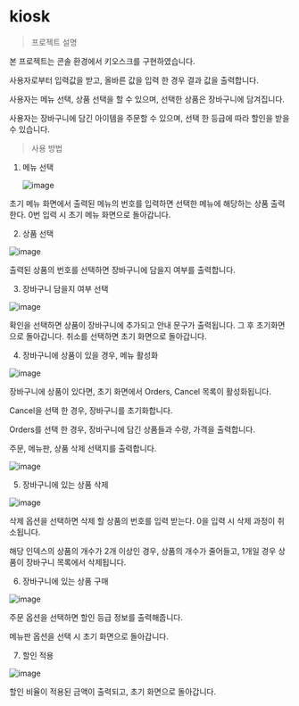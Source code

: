 # kiosk
> 프로젝트 설명


본 프로젝트는 콘솔 환경에서 키오스크를 구현하였습니다.

사용자로부터 입력값을 받고, 올바른 값을 입력 한 경우 결과 값을 출력합니다.

사용자는 메뉴 선택, 상품 선택을 할 수 있으며, 선택한 상품은 장바구니에 담겨집니다.

사용자는 장바구니에 담긴 아이템을 주문할 수 있으며, 선택 한 등급에 따라 할인을 받을 수 있습니다.

> 사용 방법

1. 메뉴 선택

   ![image](https://github.com/user-attachments/assets/d454f709-bd5a-4522-977c-7377757b880f)



초기 메뉴 화면에서 출력된 메뉴의 번호를 입력하면 선택한 메뉴에 해당하는 상품 출력한다. 0번 입력 시 초기 메뉴 화면으로 돌아갑니다.
   
2. 상품 선택

![image](https://github.com/user-attachments/assets/f0e7f81a-7c62-4fcf-85cf-630013711637)

출력된 상품의 번호를 선택하면 장바구니에 담을지 여부를 출력합니다.

 
3. 장바구니 담을지 여부 선택

 ![image](https://github.com/user-attachments/assets/6b3131c9-d59f-4f79-b23f-02827c0e54c2)

확인을 선택하면 상품이 장바구니에 추가되고 안내 문구가 출력됩니다. 그 후 초기화면으로 돌아갑니다. 취소를 선택하면 초기 화면으로 돌아갑니다.

4. 장바구니에 상품이 있을 경우, 메뉴 활성화

![image](https://github.com/user-attachments/assets/fbb5bfc6-3965-43b5-b20e-f7c7fa282989)

장바구니에 상품이 있다면, 초기 화면에서 Orders, Cancel 목록이 활성화됩니다.

Cancel을 선택 한 경우, 장바구니를 초기화합니다.

Orders를 선택 한 경우, 장바구니에 담긴 상품들과 수량, 가격을 출력합니다.

주문, 메뉴판, 상품 삭제 선택지를 출력합니다.


![image](https://github.com/user-attachments/assets/faa0a029-c90a-4926-8840-9f0c7eb5758e)



5. 장바구니에 있는 상품 삭제

![image](https://github.com/user-attachments/assets/1e882a73-1fd8-485f-8ef2-6a495cc1060e)

 삭제 옵션을 선택하면 삭제 할 상품의 번호를 입력 받는다. 0을 입력 시 삭제 과정이 취소됩니다.

 해당 인덱스의 상품의 개수가 2개 이상인 경우, 상품의 개수가 줄어들고, 1개일 경우 상품이 장바구니 목록에서 삭제됩니다.

6. 장바구니에 있는 상품 구매

![image](https://github.com/user-attachments/assets/d830a346-cd68-4f81-9dcd-b7bd8eada9e5)

주문 옵션을 선택하면 할인 등급 정보를 출력해줍니다. 

메뉴판 옵션을 선택 시 초기 화면으로 돌아갑니다.


7. 할인 적용
   
![image](https://github.com/user-attachments/assets/3b54671d-e0c1-4352-8282-35fd7f14761c)

할인 비율이 적용된 금액이 출력되고, 초기 화면으로 돌아갑니다.
